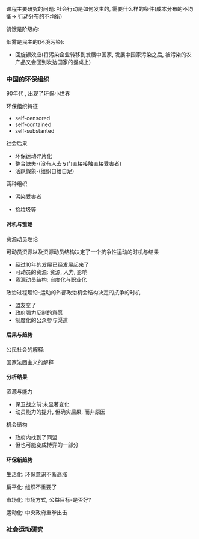 课程主要研究的问题: 社会行动是如何发生的, 需要什么样的条件(成本分布的不均衡-> 行动分布的不均衡)

饥饿是阶级的: 

烟雾是民主的(环境污染): 

* 回旋镖效应(将污染企业转移到发展中国家, 发展中国家污染之后, 被污染的农产品又会回到发达国家的餐桌上)



### 中国的环保组织

90年代 , 出现了环保小世界

环保组织特征

* self-censored
* self-contained
* self-substanted

社会后果

* 环保运动碎片化
* 整合缺失-(没有人去专门直接接触直接受害者)
* 活跃假象-(组织自给自足)

两种组织

* 污染受害者

* 捡垃圾等

#### 时机与策略

资源动员理论

可动员资源以及资源动员结构决定了一个抗争性运动的时机与结果

* 经过10年的发展已经发展起来了
* 可动员的资源: 资源, 人力, 影响
* 资源动员结构: 自度化与职业化

政治过程理论-运动的外部政治机会结构决定的抗争的时机

* 盟友变了
* 政府强力反制的意愿
* 制度化的公众参与渠道

#### 后果与趋势

公民社会的解释: 



国家法团主义的解释



#### 分析结果

资源与能力

* 保卫战之前:未显著变化
* 动员能力的提升, 但确实后果, 而非原因

机会结构

* 政府内找到了同盟
* 但也可能变成博弈的一部分

#### 环保新趋势

生活化: 环保意识不断高涨

扁平化: 组织不重要了

市场化: 市场方式, 公益目标-是否好?

运动化: 中央政府重拳出击



### 社会运动研究

